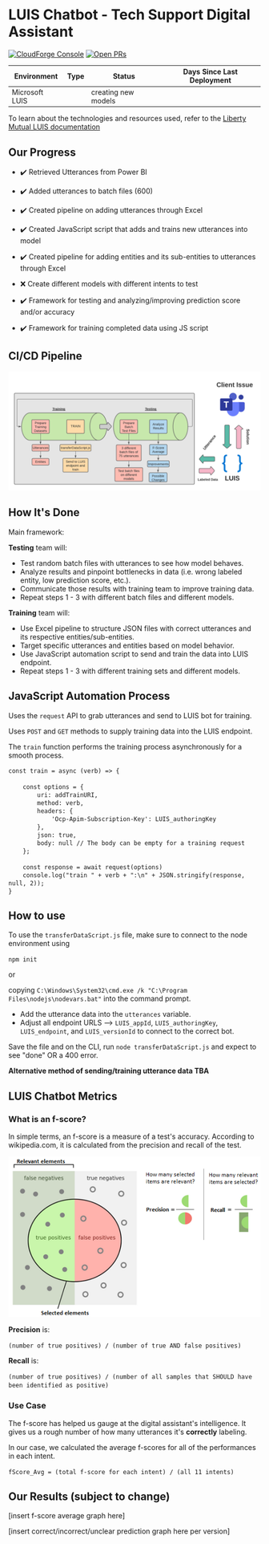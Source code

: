 # LUIS Chatbot - Tech Support Digital Assistant
<!-- forge.header -->
[![CloudForge Console][console_shield]][console_url] [![Open PRs][pr_shield]][pr_url]

| Environment   | Type          | Status        | Days Since Last Deployment |
| ------------- | ------------- | ------------- | -------------------------- |
| Microsoft LUIS |              | creating new models |                      |
<!-- /forge.header -->

To learn about the technologies and resources used, refer to the [Liberty Mutual LUIS documentation](https://forge.lmig.com/wiki/display/HSCCBS/LUIS+Development+Process)

<!-- Add your content here -->
## Our Progress
- :heavy_check_mark: Retrieved Utterances from Power BI

- :heavy_check_mark: Added utterances to batch files (600)

- :heavy_check_mark: Created pipeline on adding utterances through Excel

- :heavy_check_mark: Created JavaScript script that adds and trains new utterances into model

- :heavy_check_mark: Created pipeline for adding entities and its sub-entities to utterances through Excel

- :x: Create different models with different intents to test

- :heavy_check_mark: Framework for testing and analyzing/improving prediction score and/or accuracy

- :heavy_check_mark: Framework for training completed data using JS script

## CI/CD Pipeline
![LUIS Pipeline](./public/images/LUISpipeline.png)

## How It's Done
Main framework:

**Testing** team will:

* Test random batch files with utterances to see how model behaves.
* Analyze results and pinpoint bottlenecks in data (i.e. wrong labeled entity, low prediction score, etc.).
* Communicate those results with training team to improve training data.
* Repeat steps 1 - 3 with different batch files and different models.

**Training** team will:

* Use Excel pipeline to structure JSON files with correct utterances and its respective entities/sub-entities.
* Target specific utterances and entities based on model behavior.
* Use JavaScript automation script to send and train the data into LUIS endpoint.
* Repeat steps 1 - 3 with different training sets and different models.


## JavaScript Automation Process
Uses the `request` API to grab utterances and send to LUIS bot for training.

Uses `POST` and `GET` methods to supply training data into the LUIS endpoint.

The `train` function performs the training process asynchronously for a smooth process.

```
const train = async (verb) => {

    const options = {
        uri: addTrainURI,
        method: verb,
        headers: {
            'Ocp-Apim-Subscription-Key': LUIS_authoringKey
        },
        json: true,
        body: null // The body can be empty for a training request
    };

    const response = await request(options)
    console.log("train " + verb + ":\n" + JSON.stringify(response, null, 2));
}
```

## How to use
To use the `transferDataScript.js` file, make sure to connect to the node environment using

`npm init`

or

copying `C:\Windows\System32\cmd.exe /k "C:\Program Files\nodejs\nodevars.bat"` into the command prompt.

* Add the utterance data into the `utterances` variable.
* Adjust all endpoint URLS --> `LUIS_appId`, `LUIS_authoringKey`, `LUIS_endpoint`, and `LUIS_versionId` to connect to the correct bot.

Save the file and on the CLI, run `node transferDataScript.js` and expect to see "done" OR a 400 error.

**Alternative method of sending/training utterance data TBA**

## LUIS Chatbot Metrics

### What is an f-score?
In simple terms, an f-score is a measure of a test's accuracy. According to wikipedia.com, it is calculated from the precision and recall of the test.

![F-Score Visualization](./public/images/truefalsepositives.png)

**Precision** is:

`(number of true positives) / (number of true AND false positives)`

**Recall** is:

`(number of true positives) / (number of all samples that SHOULD have been identified as positive)`

### Use Case
The f-score has helped us gauge at the digital assistant's intelligence. It gives us a rough number of how many utterances it's **correctly** labeling.

In our case, we calculated the average f-scores for all of the performances in each intent.

`fScore_Avg = (total f-score for each intent) / (all 11 intents)`

## Our Results (subject to change)

[insert f-score average graph here]

[insert correct/incorrect/unclear prediction graph here per version]











<!-- forge.links -->

[console_url]: https://console.forge.lmig.com/artifact/d96e3084-e266-4d2f-9345-64c3c780f937 "Console URL"
[console_shield]: https://shields.lmig.com/static.svg?label=CloudForge%20Console&message=haae_luis&colorA=1A1446&colorB=78E1E1
[pr_url]: https://git.forge.lmig.com/projects/HAAE/repos/haae-luis/pull-requests
[pr_shield]: https://shields.lmig.com/bitbucket/pull-requests/haae/haae-luis/open.svg

<!-- /forge.links -->
